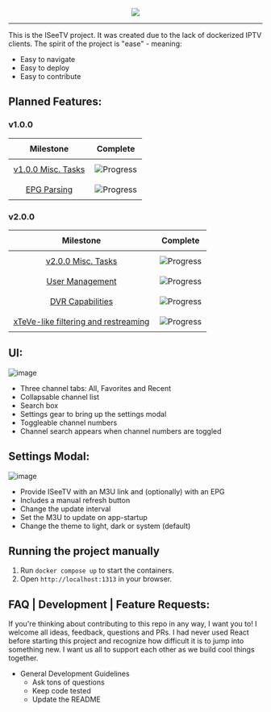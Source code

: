 <p align="center"><img src=https://github.com/user-attachments/assets/16ca67e4-b7ec-430b-82c5-65042506797d/></p>

<hr></hr>

This is the ISeeTV project. It was created due to the lack of dockerized IPTV clients. The spirit of the project is "ease" - meaning:
- Easy to navigate
- Easy to deploy
- Easy to contribute

## Planned Features:
### v1.0.0
<table style="width: 100%; border-collapse: collapse; text-align: center;">
  <thead>
    <tr>
      <th style="padding: 10px; white-space: nowrap;">Milestone</th>
      <th style="padding: 10px; white-space: nowrap;">Complete</th>
    </tr>
  </thead>
  <tbody>
    <tr>
      <td style="padding: 10px; white-space: nowrap;">
        <a href="https://github.com/Jacob-Lasky/ISeeTV/milestone/1" target="_blank">
          v1.0.0 Misc. Tasks
        </a>
      </td>
      <td style="padding: 10px; white-space: nowrap;">
        <img src="https://img.shields.io/github/milestones/progress-percent/Jacob-Lasky/ISeeTV/1?label=" alt="Progress">
      </td>
    </tr>
    <tr>
      <td style="padding: 10px; white-space: nowrap;">
        <a href="https://github.com/Jacob-Lasky/ISeeTV/milestone/6" target="_blank">
          EPG Parsing
        </a>
      </td>
      <td style="padding: 10px; white-space: nowrap;">
        <img src="https://img.shields.io/github/milestones/progress-percent/Jacob-Lasky/ISeeTV/6?label=" alt="Progress">
      </td>
    </tr>
  </tbody>
</table>

### v2.0.0
<table style="width: 100%; border-collapse: collapse; text-align: center;">
  <thead>
    <tr>
      <th style="padding: 10px; white-space: nowrap;">Milestone</th>
      <th style="padding: 10px; white-space: nowrap;">Complete</th>
    </tr>
  </thead>
  <tbody>
    <tr>
      <td style="padding: 10px; white-space: nowrap;">
        <a href="https://github.com/Jacob-Lasky/ISeeTV/milestone/4" target="_blank">
          v2.0.0 Misc. Tasks
        </a>
      </td>
      <td style="padding: 10px; white-space: nowrap;">
        <img src="https://img.shields.io/github/milestones/progress-percent/Jacob-Lasky/ISeeTV/4?label=" alt="Progress">
      </td>
    </tr>
    <tr>
      <td style="padding: 10px; white-space: nowrap;">
        <a href="https://github.com/Jacob-Lasky/ISeeTV/milestone/2" target="_blank">
          User Management
        </a>
      </td>
      <td style="padding: 10px; white-space: nowrap;">
        <img src="https://img.shields.io/github/milestones/progress-percent/Jacob-Lasky/ISeeTV/2?label=" alt="Progress">
      </td>
    </tr>
    <tr>
      <td style="padding: 10px; white-space: nowrap;">
        <a href="https://github.com/Jacob-Lasky/ISeeTV/milestone/3" target="_blank">
          DVR Capabilities
        </a>
      </td>
      <td style="padding: 10px; white-space: nowrap;">
        <img src="https://img.shields.io/github/milestones/progress-percent/Jacob-Lasky/ISeeTV/3?label=" alt="Progress">
      </td>
    </tr>
    <tr>
      <td style="padding: 10px; white-space: nowrap;">
        <a href="https://github.com/Jacob-Lasky/ISeeTV/milestone/5" target="_blank">
          xTeVe-like filtering and restreaming
        </a>
      </td>
      <td style="padding: 10px; white-space: nowrap;">
        <img src="https://img.shields.io/github/milestones/progress-percent/Jacob-Lasky/ISeeTV/5?label=" alt="Progress">
      </td>
    </tr>
  </tbody>
</table>

## UI:
![image](https://github.com/user-attachments/assets/30fffa09-fbca-45a5-a6ef-4c3c6ff2907b)
- Three channel tabs: All, Favorites and Recent
- Collapsable channel list
- Search box
- Settings gear to bring up the settings modal
- Toggleable channel numbers
-   Channel search appears when channel numbers are toggled

## Settings Modal:
![image](https://github.com/user-attachments/assets/56c695d2-434d-4109-9be3-8f4717bb367f)
- Provide ISeeTV with an M3U link and (optionally) with an EPG
-   Includes a manual refresh button
- Change the update interval
- Set the M3U to update on app-startup
- Change the theme to light, dark or system (default)

## Running the project manually

1. Run `docker compose up` to start the containers.
2. Open `http://localhost:1313` in your browser.

## FAQ | Development | Feature Requests:
If you're thinking about contributing to this repo in any way, I want you to! I welcome all ideas, feedback, questions and PRs. I had never used React before starting this project and recognize how difficult it is to jump into something new. I want us all to support each other as we build cool things together.
- General Development Guidelines
  - Ask tons of questions
  - Keep code tested
  - Update the README
